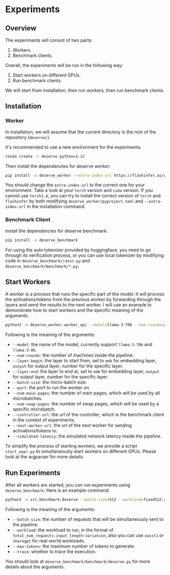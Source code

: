 # Experiments

## Overview

The experiments will consist of two parts: 
1. Workers. 
2. Benchmark clients. 

Overall, the experiments will be run in the following way:
1. Start workers on different GPUs. 
2. Run benchmark clients.

We will start from installation, then run workers, then run benchmark clients.

## Installation

### Worker

In installation, we will assume that the current directory is the root of the repository (`deserve/`).

It's recommended to use a new environment for the experiments. 

```bash
conda create -n deserve python=3.12
```

Then install the dependencies for deserve worker:

```bash
pip install -e deserve_worker --extra-index-url https://flashinfer.ai/whl/cu124/torch2.4/
```

You should change the `extra-index-url` to the correct one for your environment. Take a look at your `torch` version and `cuda` version.
If you cannot use `torch2.4`, you can try to install the correct version of `torch` and `flashinfer` by both modifying `deserve_worker/pyproject.toml` and `--extra-index-url` in the installation command.

### Benchmark Client

Install the dependencies for deserve benchmark:

```bash
pip install -e deserve_benchmark
```

For using the auto tokenizer provided by huggingface, you need to go through its verification process, or you can use local tokenizer by modifying code in `deserve_benchmark/rater.py` and `deserve_benchmark/benchmark/*.py`.

## Start Workers

A worker is a process that runs the specific part of the model. 
It will process the activations/tokens from the previous worker by forwarding through the layers and send the results to the next worker.
I will use an example to demonstrate how to start workers and the specific meaning of the arguments.

```bash
python3 -m deserve_worker.worker_api --model=llama-3-70b --num-rounds=2 --layer-begin=40 --layer-end=output --batch-size=128 --port=8081 --num-main-pages=9000 --num-swap-pages=0 --controller-url=http://localhost:19000 --next-worker-url=http://localhost:8080 --simulated-latency=0.0 --prefill-first-aggregate --buddy-height=16
```

Following is the meaning of the arguments:

- `--model`: the name of the model, currently support `llama-3-70b` and `llama-3-8b`.
- `--num-rounds`: the number of machines inside the pipeline. 
- `--layer-begin`: the layer to start from, set to `emb` for embedding layer, `output` for output layer, number for the specific layer.
- `--layer-end`: the layer to end at, set to `emb` for embedding layer, `output` for output layer, number for the specific layer.
- `--batch-size`: the micro-batch size.
- `--port`: the port to run the worker on.
- `--num-main-pages`: the number of main pages, which will be used by all microbatches.
- `--num-swap-pages`: the number of swap pages, which will be used by a specific microbatch.
- `--controller-url`: the url of the controller, which is the benchmark client in the context of experiments.
- `--next-worker-url`: the url of the next worker for sending activations/tokens to.
- `--simulated-latency`: the simulated network latency inside the pipeline.

To simplify the process of starting workers, we provide a script `start_expr.py` to simultaneously start workers on different GPUs. Please look at the argparser for more details.

## Run Experiments

After all workers are started, you can run experiments using `deserve_benchmark`. Here is an example command:

```bash
python3 -m src.benchmark.deserve --batch-size=512 --workload=fixed512:256:0 --max-tokens=256 --trace
```

Following is the meaning of the arguments:  

- `--batch-size`: the number of requests that will be simultaneously sent to the pipeline.
- `--workload`: the workload to run, in the format of `total_num_requests:input_length:variation`, also you can use `oasst1` or `sharegpt` for real-world workloads.
- `--max-tokens`: the maximum number of tokens to generate.
- `--trace`: whether to trace the execution.

You should look at `deserve_benchmark/benchmark/deserve.py` for more details about the arguments.
